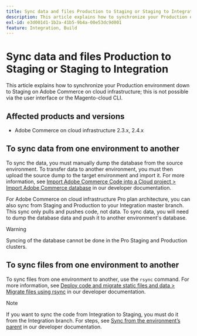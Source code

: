 ```yaml
---
title: Sync data and files Production to Staging or Staging to Integration
description: This article explains how to synchronize your Production environment down to Staging on Adobe Commerce on cloud infrastructure; this is not possible.
exl-id: e3d001d1-1b2a-41b5-9b4a-00e53dc9d001
feature: Integration, Build
---
```

# Sync data and files Production to Staging or Staging to Integration

This article explains how to synchronize your Production environment down to Staging on Adobe Commerce on cloud infrastructure; this is not possible via the user interface or the Magento-cloud CLI.

## Affected products and versions

* Adobe Commerce on cloud infrastructure 2.3.x, 2.4.x

## To sync data from one environment to another

To sync the data, you must manually dump the database from the source environment. To transfer data to another environment, you must then upload the source dump to the target environment and import it. For more information, see [Import Adobe Commerce Code into a Cloud project > Import Adobe Commerce database](https://experienceleague.adobe.com/en/docs/commerce-cloud-service/user-guide/develop/deploy/staging-production) in our developer documentation.

For Adobe Commerce on cloud infrastructure Pro plan architecture, you can also sync from Staging and Production to your Integration master branch. This sync only pulls and pushes code, not data. To sync data, you will need to dump the database data and push it to another environment's database.

>[!WARNING]
>
>Syncing of the database cannot be done in the Pro Staging and Production clusters.

## To sync files from one environment to another

To sync files from one environment to another, use the `rsync` command. For more information, see [Deploy code and migrate static files and data > Migrate files using rsync](https://experienceleague.adobe.com/en/docs/commerce-cloud-service/user-guide/develop/deploy/staging-production#migrate-files-using-rsync) in our developer documentation.

>[!NOTE]
>
>If you want to sync the code from Integration to Staging, you must do it from the Integration branch. For steps, see [Sync from the environment’s parent](/docs/commerce-cloud-service/user-guide/project/console-branches.html#sync-an-environment) in our developer documentation.
